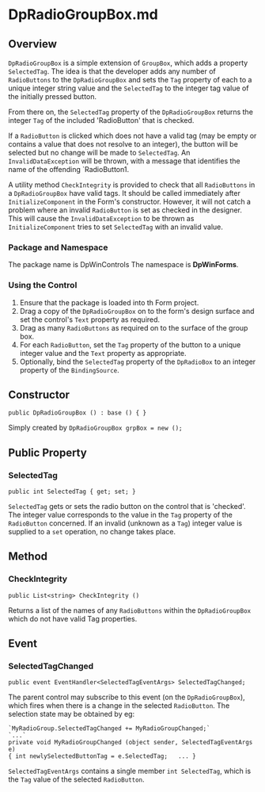 ﻿# DpRadioGroupBox.md

## Overview

`DpRadioGroupBox` is a simple extension of `GroupBox`, which adds a property `SelectedTag`. The idea is that the developer adds any number of `RadioButtons` to the `DpRadioGroupBox` and sets the `Tag` property of each to a unique integer string value and the `SelectedTag` to the integer tag value of the initially pressed button. 

From there on, the `SelectedTag` property of the `DpRadioGroupBox` returns the integer `Tag` of the included 'RadioButton' that is checked.

If a `RadioButton` is clicked which does not have a valid tag (may be empty or contains a value that does not resolve to an integer), the button will be selected but no change will be made to `SelectedTag`. An `InvalidDataException` will be thrown, with a message that identifies the name of the offending `RadioButton1.

A utility method `CheckIntegrity` is provided to check that all `RadioButtons` in a `DpRadioGroupBox` have valid tags. It should be called immediately after `InitializeComponent` in the Form's constructor. However, it will not catch a problem where an invalid `RadioButton` is set as checked in the designer. This will cause the `InvalidDataException` to be thrown as `InitializeComponent` tries to set `SelectedTag` with an invalid value.

### Package and Namespace

The package name is DpWinControls
The namespace is **DpWinForms**.

### Using the Control

1. Ensure that the package is loaded into th Form project.
1. Drag a copy of the `DpRadioGroupBox` on to the form's design surface and set the control's `Text` property as required.
2. Drag as many `RadioButtons` as required on to the surface of the group box.
1. For each `RadioButton`, set the `Tag` property of the button to a unique integer value and the `Text` property as appropriate.
1. Optionally, bind the `SelectedTag` property of the `DpRadioBox` to an integer property of the `BindingSource`.

## Constructor

`public DpRadioGroupBox () : base () { }`

Simply created by `DpRadioGroupBox grpBox = new ();`

## Public Property

### SelectedTag

`public int SelectedTag { get; set; }`

`SelectedTag` gets or sets the radio button on the control that is 'checked'. The integer value corresponds to the value in the `Tag` property of the `RadioButton` concerned. If an invalid (unknown as a `Tag`) integer value is supplied to a `set` operation, no change takes place. 

## Method

### CheckIntegrity

`public List<string> CheckIntegrity ()`

Returns a list of the names of any `RadioButtons` within the `DpRadioGroupBox` which do not have valid Tag properties.

## Event

### SelectedTagChanged

`public event EventHandler<SelectedTagEventArgs> SelectedTagChanged;`

The parent control may subscribe to this event (on the `DpRadioGroupBox`), which fires when there is a change in the selected `RadioButton`. The selection state may be obtained by eg:

	`MyRadioGroup.SelectedTagChanged += MyRadioGroupChanged;`
	`...`
	private void MyRadioGroupChanged (object sender, SelectedTagEventArgs e)
	{ int newlySelectedButtonTag = e.SelectedTag; 	... }

`SelectedTagEventArgs` contains a single member `int SelectedTag`, which is the `Tag` value of the selected `RadioButton`.
